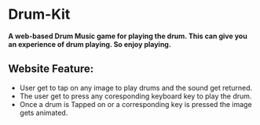 # Drum-Kit

**A web-based Drum Music game for playing the drum. This can give you an experience of drum playing. So enjoy playing.**

## Website Feature:

- User get to tap on any image to play drums and the sound get returned.
- The user get to press any coresponding keyboard key to play the drum.
- Once a drum is Tapped on or a corresponding key is pressed the image gets animated.
